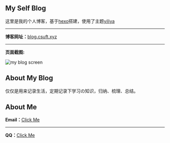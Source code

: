 ## My Self Blog

这里是我的个人博客，基于[hexo](https://github.com/hexojs/hexo/)搭建，使用了主题[yiliya](https://github.com/litten/hexo-theme-yilia)

---

**博客网址：**[blog.csuft.xyz](http://blog.csuft.xyz)

---

**页面截图:**

![my blog screen](https://i.loli.net/2020/12/24/QI4AkgPzFdwCKHs.png)

## About My Blog

仅仅是用来记录生活，定期记录下学习の知识，归纳、梳理、总结。

## About Me

**Email：**[Click Me](http://mail.qq.com/cgi-bin/qm_share?t=qm_mailme&email=1515369022@qq.com)

---

**QQ：**[Click Me](http://wpa.qq.com/msgrd?v=3&uin=1615141321&site=qq&menu=yes)